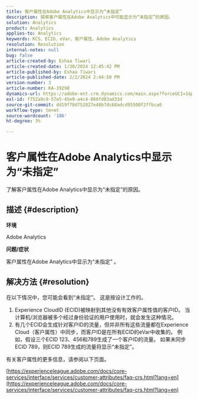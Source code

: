 ```yaml
---
title: 客户属性在Adobe Analytics中显示为“未指定”
description: 探索客户属性在Adobe Analytics中可能显示为“未指定”的原因。
solution: Analytics
product: Analytics
applies-to: Analytics
keywords: KCS、ECID、eVar、客户属性、Adobe Analytics
resolution: Resolution
internal-notes: null
bug: false
article-created-by: Eshaa Tiwari
article-created-date: 1/30/2024 12:45:42 PM
article-published-by: Eshaa Tiwari
article-published-date: 2/2/2024 2:44:50 PM
version-number: 3
article-number: KA-19298
dynamics-url: https://adobe-ent.crm.dynamics.com/main.aspx?forceUCI=1&pagetype=entityrecord&etn=knowledgearticle&id=c3dde878-6dbf-ee11-9079-6045bd006268
exl-id: f752a9c9-57e5-45e9-a4c4-066fd83ad33d
source-git-commit: dd19f78d752827e48b7dc68adcd95500f2ffbca0
workflow-type: tm+mt
source-wordcount: '186'
ht-degree: 3%

---
```


# 客户属性在Adobe Analytics中显示为“未指定”


了解客户属性在Adobe Analytics中显示为“未指定”的原因。

## 描述 {#description}


<b>环境</b>

Adobe Analytics

<b>问题/症状</b>

客户属性在Adobe Analytics中显示为“未指定” 。


## 解决方法 {#resolution}




在以下情况中，您可能会看到“未指定”。 这是按设计工作的。

1. Experience CloudID (ECID)被映射到其他没有有效客户属性值的客户ID。 当计算机/浏览器被多个经过身份验证的用户使用时，就会发生这种情况。
2. 有几个ECID会生成针对客户ID的流量，但并非所有这些流量都在Experience Cloud（客户属性）中同步，而客户ID是在所有ECID的eVar中收集的。 例如，假设三个ECID 123、456和789生成了一个客户ID的流量。 如果未同步ECID 789，则ECID 789生成的流量将显示“未指定”。




有关客户属性的更多信息，请参阅以下页面。

[https://experienceleague.adobe.com/docs/core-services/interface/services/customer-attributes/faq-crs.html?lang=en](https://experienceleague.adobe.com/docs/core-services/interface/services/customer-attributes/faq-crs.html?lang=en)
